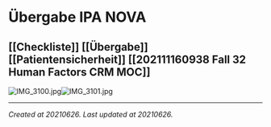 # Übergabe IPA NOVA
 [[Checkliste]] [[Übergabe]] [[Patientensicherheit]] [[202111160938 Fall 32 Human Factors CRM MOC]]
---



![IMG_3100.jpg](./resources/202106261726_Übergabe_IPA_NOVA.resources/IMG_3100.jpg)![IMG_3101.jpg](./resources/202106261726_Übergabe_IPA_NOVA.resources/IMG_3101.jpg)

---

_Created at 20210626._
_Last updated at 20210626._



